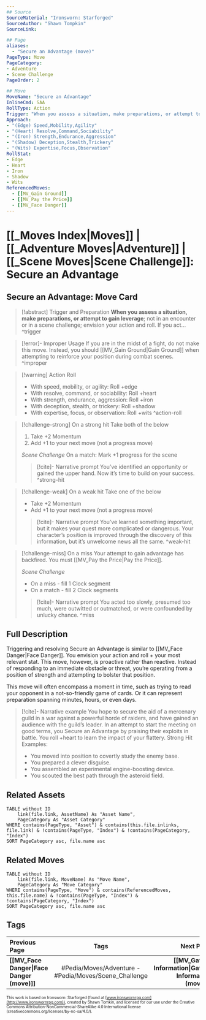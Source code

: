 ```yaml
---
## Source
SourceMaterial: "Ironsworn: Starforged"
SourceAuthor: "Shawn Tompkin"
SourceLink: 

## Page
aliases:
  - "Secure an Advantage (move)"
PageType: Move
PageCategory: 
- Adventure
- Scene Challenge
PageOrder: 2

## Move
MoveName: "Secure an Advantage"
InlineCmd: SAA
RollType: Action
Trigger: "When you assess a situation, make preparations, or attempt to gain leverage within a scene challenge"
Approach: 
- "(Edge) Speed,Mobility,Agility"
- "(Heart) Resolve,Command,Sociability"
- "(Iron) Strength,Endurance,Aggression"
- "(Shadow) Deception,Stealth,Trickery"
- "(Wits) Expertise,Focus,Observation"
RollStat: 
- Edge
- Heart
- Iron
- Shadow
- Wits
ReferencedMoves: 
  - [[MV_Gain Ground]]
  - [[MV_Pay the Price]]
  - [[MV_Face Danger]]
---
```

# [[_Moves Index|Moves]] | [[_Adventure Moves|Adventure]] | [[_Scene Moves|Scene Challenge]]: Secure an Advantage

## Secure an Advantage: Move Card
>[!abstract]  Trigger and Preparation
>**When you assess a situation, make preparations, or attempt to gain leverage**; not in an encounter or in a scene challenge; envision your action and roll. If you act... ^trigger

> [!error]- Improper Usage
> If you are in the midst of a fight, do not make this move. Instead, you should [[MV_Gain Ground|Gain Ground]] when attempting to reinforce your position during combat scenes. ^improper

> [!warning] Action Roll
> - With speed, mobility, or agility: Roll +edge
> - With resolve, command, or sociability: Roll +heart
> - With strength, endurance, aggression: Roll +iron
> - With deception, stealth, or trickery: Roll +shadow
> - With expertise, focus, or observation: Roll +wits ^action-roll

> [!challenge-strong] On a strong hit 
> Take both of the below
> 1. Take +2 Momentum
> 2. Add +1 to your next move (not a progress move)
> 
> *Scene Challenge*
> On a match: Mark +1 progress for the scene
> >[!cite]- Narrative prompt
> >You’ve identified an opportunity or gained the upper hand. Now it’s time to build on your success. ^strong-hit
> 

> [!challenge-weak] On a weak hit
> Take one of the below
>- Take +2 Momentum
>- Add +1 to your next move (not a progress move)
>    
> >[!cite]- Narrative prompt
> >You’ve learned something important, but it makes your quest more complicated or dangerous. 
> >Your character’s position is improved through the discovery of this information, but it’s unwelcome news all the same. ^weak-hit

> [!challenge-miss] On a miss 
> Your attempt to gain advantage has backfired. You must [[MV_Pay the Price|Pay the Price]]. 
> 
> *Scene Challenge*
> * On a miss - fill 1 Clock segment
> * On a match - fill 2 Clock segments
> 
> >[!cite]- Narrative prompt
> >You acted too slowly, presumed too much, were outwitted or outmatched, or were confounded by unlucky chance. ^miss

## Full Description
Triggering and resolving Secure an Advantage is similar to [[MV_Face Danger|Face Danger]]. You envision your action and roll + your most relevant stat. This move, however, is proactive rather than reactive. Instead of responding to an immediate obstacle or threat, you’re operating from a position of strength and attempting to bolster that position.

This move will often encompass a moment in time, such as trying to read your opponent in a not-so-friendly game of cards. Or it can represent preparation spanning minutes, hours, or even days.

> [!cite]- Narrative example
> You hope to secure the aid of a mercenary guild in a war against a powerful horde of raiders, and have gained an audience with the guild’s leader. In an attempt to start the meeting on good terms, you Secure an Advantage by praising their exploits in battle. You roll +heart to learn the impact of your flattery.
> Strong Hit Examples:
> * You moved into position to covertly study the enemy base. 
> * You prepared a clever disguise. 
> * You assembled an experimental engine-boosting device. 
> * You scouted the best path through the asteroid field. 

## Related Assets
```dataview
TABLE without ID
	link(file.link, AssetName) As "Asset Name",
	PageCategory As "Asset Category"
WHERE contains(PageType, "Asset") & contains(this.file.inlinks, file.link) & !contains(PageType, "Index") & !contains(PageCategory, "Index")
SORT PageCategory asc, file.name asc
```

## Related Moves
```dataview
TABLE without ID
	link(file.link, MoveName) As "Move Name",
	PageCategory As "Move Category"
WHERE contains(PageType, "Move") & contains(ReferencedMoves, this.file.name) & !contains(PageType, "Index") & !contains(PageCategory, "Index")
SORT PageCategory asc, file.name asc
```

## Tags
| Previous Page | Tags | Next Page |
|:--- |:---:| ---:|
| **[[MV_Face Danger\|Face Danger (move)]]** | #Pedia/Moves/Adventure - #Pedia/Moves/Scene_Challenge | **[[MV_Gather Information\|Gather Information (move)]]** |

<font size=-2>This work is based on Ironsworn: Starforged (found at [www.ironswornrpg.com](http://www.ironswornrpg.com)), created by Shawn Tomkin, and licensed for our use under the Creative Commons Attribution-NonCommercial-ShareAlike 4.0 International license  (creativecommons.org/licenses/by-nc-sa/4.0/).</font>